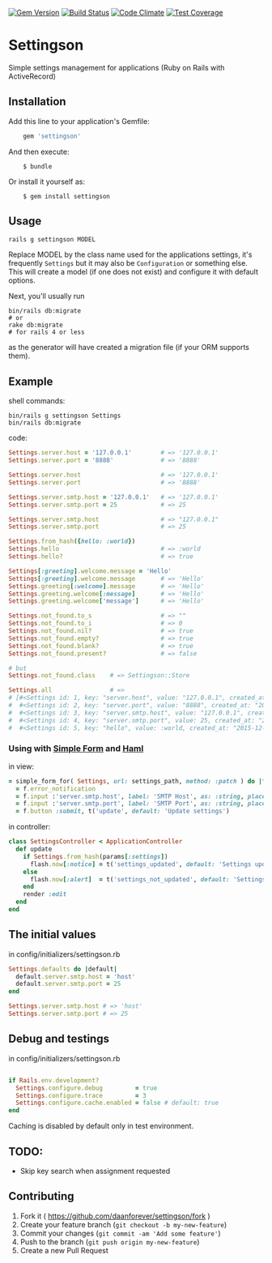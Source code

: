[![Gem Version](https://badge.fury.io/rb/settingson.svg)](http://badge.fury.io/rb/settingson)
[![Build Status](https://travis-ci.org/daanforever/settingson.svg?branch=master)](https://travis-ci.org/daanforever/settingson)
[![Code Climate](https://codeclimate.com/github/daanforever/settingson/badges/gpa.svg)](https://codeclimate.com/github/daanforever/settingson)
[![Test Coverage](https://codeclimate.com/github/daanforever/settingson/badges/coverage.svg)](https://codeclimate.com/github/daanforever/settingson/coverage)

# Settingson

Simple settings management for applications (Ruby on Rails with ActiveRecord)

## Installation

Add this line to your application's Gemfile:

```ruby
    gem 'settingson'
```

And then execute:

```console
    $ bundle
```

Or install it yourself as:

```console
    $ gem install settingson
```

## Usage

```console
rails g settingson MODEL
```
Replace MODEL by the class name used for the applications settings, it's frequently `Settings` but it may also be `Configuration` or something else. This will create a model (if one does not exist) and configure it with default options.

Next, you'll usually run
```console
bin/rails db:migrate
# or 
rake db:migrate
# for rails 4 or less
```
as the generator will have created a migration file (if your ORM supports them).

## Example

shell commands:
```console
bin/rails g settingson Settings
bin/rails db:migrate
```

code:
```ruby
Settings.server.host = '127.0.0.1'        # => '127.0.0.1'
Settings.server.port = '8888'             # => '8888'

Settings.server.host                      # => '127.0.0.1'
Settings.server.port                      # => '8888'

Settings.server.smtp.host = '127.0.0.1'   # => '127.0.0.1'
Settings.server.smtp.port = 25            # => 25

Settings.server.smtp.host                 # => "127.0.0.1"
Settings.server.smtp.port                 # => 25

Settings.from_hash({hello: :world})
Settings.hello                            # => :world
Settings.hello?                           # => true

Settings[:greeting].welcome.message = 'Hello'
Settings[:greeting].welcome.message       # => 'Hello'
Settings.greeting[:welcome].message       # => 'Hello'
Settings.greeting.welcome[:message]       # => 'Hello'
Settings.greeting.welcome['message']      # => 'Hello'

Settings.not_found.to_s                   # => ""
Settings.not_found.to_i                   # => 0
Settings.not_found.nil?                   # => true
Settings.not_found.empty?                 # => true
Settings.not_found.blank?                 # => true
Settings.not_found.present?               # => false

# but
Settings.not_found.class    # => Settingson::Store

Settings.all                # =>
# [#<Settings id: 1, key: "server.host", value: "127.0.0.1", created_at: "2015-12-08 15:17:56", updated_at: "2015-12-08 15:17:56">,
#  #<Settings id: 2, key: "server.port", value: "8888", created_at: "2015-12-08 15:17:56", updated_at: "2015-12-08 15:17:56">,
#  #<Settings id: 3, key: "server.smtp.host", value: "127.0.0.1", created_at: "2015-12-08 15:18:21", updated_at: "2015-12-08 15:18:21">,
#  #<Settings id: 4, key: "server.smtp.port", value: 25, created_at: "2015-12-08 15:18:22", updated_at: "2015-12-08 15:18:22">,
#  #<Settings id: 5, key: "hello", value: :world, created_at: "2015-12-08 15:18:32", updated_at: "2015-12-08 15:18:32">]
```

### Using with [Simple Form](https://github.com/plataformatec/simple_form) and [Haml](https://github.com/haml/haml)
in view:
```ruby
= simple_form_for( Settings, url: settings_path, method: :patch ) do |f|
  = f.error_notification
  = f.input :'server.smtp.host', label: 'SMTP Host', as: :string, placeholder: 'mail.google.com'
  = f.input :'server.smtp.port', label: 'SMTP Port', as: :string, placeholder: '25'
  = f.button :submit, t('update', default: 'Update settings')
```

in controller:
```ruby
class SettingsController < ApplicationController
  def update
    if Settings.from_hash(params[:settings])
      flash.now[:notice] = t('settings_updated', default: 'Settings updated successfully')
    else
      flash.now[:alert]  = t('settings_not_updated', default: 'Settings not updated')
    end
    render :edit
  end
end
```

## The initial values
in config/initializers/settingson.rb
```ruby
Settings.defaults do |default|
  default.server.smtp.host = 'host'
  default.server.smtp.port = 25
end

Settings.server.smtp.host # => 'host'
Settings.server.smtp.port # => 25
```

## Debug and testings
in config/initializers/settingson.rb
```ruby

if Rails.env.development?
  Settings.configure.debug         = true
  Settings.configure.trace         = 3
  Settings.configure.cache.enabled = false # default: true
end
```
Caching is disabled by default only in test environment.

## TODO:
* Skip key search when assignment requested


## Contributing

1. Fork it ( https://github.com/daanforever/settingson/fork )
2. Create your feature branch (`git checkout -b my-new-feature`)
3. Commit your changes (`git commit -am 'Add some feature'`)
4. Push to the branch (`git push origin my-new-feature`)
5. Create a new Pull Request
